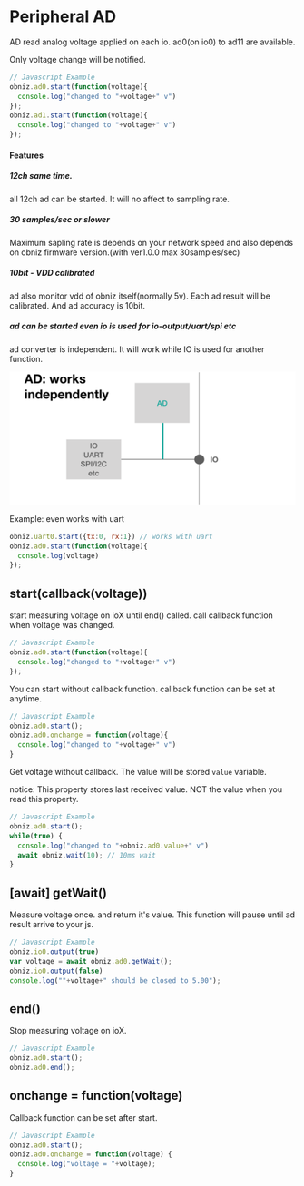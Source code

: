# Peripheral AD
AD read analog voltage applied on each io.
ad0(on io0) to ad11 are available.

Only voltage change will be notified.

```Javascript
// Javascript Example
obniz.ad0.start(function(voltage){
  console.log("changed to "+voltage+" v")
});
obniz.ad1.start(function(voltage){
  console.log("changed to "+voltage+" v")
});
```

#### Features
##### 12ch same time.
all 12ch ad can be started. It will no affect to sampling rate.
##### 30 samples/sec or slower
Maximum sapling rate is depends on your network speed and also depends on obniz firmware version.(with ver1.0.0 max 30samples/sec)
##### 10bit - VDD calibrated
ad also monitor vdd of obniz itself(normally 5v). Each ad result will be calibrated. And ad accuracy is 10bit.
##### ad can be started even io is used for io-output/uart/spi etc
ad converter is independent. It will work while IO is used for another function. 

![](./images/ad_0.png)

Example: even works with uart
```Javascript
obniz.uart0.start({tx:0, rx:1}) // works with uart
obniz.ad0.start(function(voltage){
  console.log(voltage)
});
```

## start(callback(voltage))
start measuring voltage on ioX until end() called.
call callback function when voltage was changed.

```Javascript
// Javascript Example
obniz.ad0.start(function(voltage){
  console.log("changed to "+voltage+" v")
});
```
You can start without callback function.
callback function can be set at anytime.

```Javascript
// Javascript Example
obniz.ad0.start();
obniz.ad0.onchange = function(voltage){
  console.log("changed to "+voltage+" v")
}
```

Get voltage without callback.
The value will be stored ```value``` variable.

notice: This property stores last received value.
NOT the value when you read this property.

```Javascript
// Javascript Example
obniz.ad0.start();
while(true) {
  console.log("changed to "+obniz.ad0.value+" v")
  await obniz.wait(10); // 10ms wait
}
```
## [await] getWait()
Measure voltage once. and return it's value.
This function will pause until ad result arrive to your js.

```Javascript
// Javascript Example
obniz.io0.output(true)
var voltage = await obniz.ad0.getWait();
obniz.io0.output(false)
console.log(""+voltage+" should be closed to 5.00");
```
## end()
Stop measuring voltage on ioX.

```Javascript
// Javascript Example
obniz.ad0.start();
obniz.ad0.end();
```
## onchange = function(voltage)
Callback function can be set after start.

```Javascript
// Javascript Example
obniz.ad0.start();
obniz.ad0.onchange = function(voltage) {
  console.log("voltage = "+voltage);
}
```